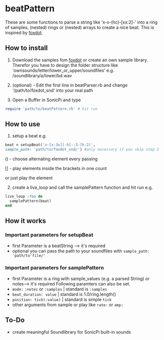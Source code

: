 # beatPattern

These are some functions to parse a string like 'x-x-(hc)-[xx:2]-' into a ring of samples, (nested) rings or (nested) arrays to create a nice beat. This is inspired by [foxdot](https://github.com/Qirky/FoxDot).

## How to install
1. Download the samples fom [foxdot](https://github.com/Qirky/FoxDot/tree/master/FoxDot/snd) or
create an own sample library. Therefor you have to design the folder structure like 'ownsounds/letter/lower_or_upper/soundfiles' e.g. /soundlibrary/a/lower/bd.wav

2. (optional) - Edit the first line in beatParser.rb and change '/path/to/foxdot_snd' into your real path

3. Open a Buffer in SonicPi and type
```ruby
require 'path/to/beatPattern.rb' # hit run
```

## How to use
1. setup a beat e.g.
```ruby
beat = setupBeat('x-[x:3x](-h[-:3-]h:2)',
sample_path: 'path/to/foxdot_snd/') #only necessary if you skip step 2 during installation
```

() - choose alternating element every passing

[] - play elements inside the brackets in one count

or just play the element

2. create a live_loop and call the samplePattern function and hit run e.g.
```ruby
live_loop :foo do
  samplePattern(beat)
end
```

## How it works
### Important parameters for setupBeat
* first Parameter is a beatString --> it's required
* optional you can pass the path to your soundfiles with `sample_path: 'path/to'file/'`

### Important parameters for samplePattern
* first Parameter is a ring with sample_values (e.g. a parsed String) or notes--> it's required
Following paramters can also be set.
* `mode:` `:notes` or `:samples` | standard is `:samples`
* `beat_duration: value` | standard is 1.0/ring.length()
* `position: tick(:value)` | standard is simple `tick`
* other arguments from sample or play like `rate:` or `amp:`

## To-Do
* create meaningful Soundlibrary for SonicPi built-in sounds
